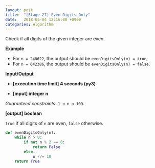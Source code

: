 ```yaml
---
layout: post
title:  "[Stage 27] Even Digits Only"
date:   2018-06-04 12:16:00 +0900
categories: Algorithm
---
```


Check if all digits of the given integer are even.

**Example**

- For `n = 248622`, the output should be
`evenDigitsOnly(n) = true`;
- For `n = 642386`, the output should be
`evenDigitsOnly(n) = false`.

**Input/Output**

- **[execution time limit] 4 seconds (py3)**

- **[input] integer n**

_Guaranteed constraints_:
`1 ≤ n ≤ 109`.

**[output] boolean**

`true` if all digits of `n` are even, `false` otherwise.

```python
def evenDigitsOnly(n):
    while n > 0:
        if not n % 2 == 0:
            return False
        else:
            n //= 10
    return True
```